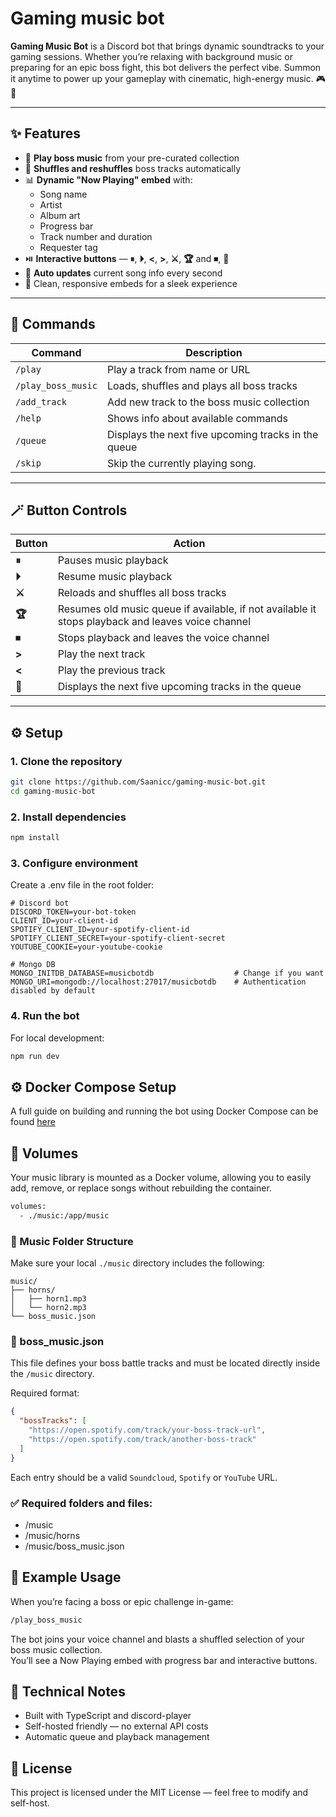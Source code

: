 # Gaming music bot

**Gaming Music Bot** is a Discord bot that brings dynamic soundtracks to your gaming sessions.
Whether you’re relaxing with background music or preparing for an epic boss fight, this bot delivers the perfect vibe.
Summon it anytime to power up your gameplay with cinematic, high-energy music. 🎮🎵

---

## ✨ Features

- 🎵 **Play boss music** from your pre-curated collection
- 🔀 **Shuffles and reshuffles** boss tracks automatically
- 📊 **Dynamic "Now Playing" embed** with:
  - Song name
  - Artist
  - Album art
  - Progress bar
  - Track number and duration
  - Requester tag
- ⏯️ **Interactive buttons** — **⏸**, **⏵**, **<**, **>**, **⚔️**, **🏆** and **⏹**, **🧾**
- 📡 **Auto updates** current song info every second
- 💬 Clean, responsive embeds for a sleek experience

---

## 🧩 Commands

| Command            | Description                                         |
| ------------------ | --------------------------------------------------- |
| `/play`            | Play a track from name or URL                       |
| `/play_boss_music` | Loads, shuffles and plays all boss tracks           |
| `/add_track`       | Add new track to the boss music collection          |
| `/help`            | Shows info about available commands                 |
| `/queue`           | Displays the next five upcoming tracks in the queue |
| `/skip`            | Skip the currently playing song.                    |

---

## 🪄 Button Controls

| Button | Action                                                                                            |
| ------ | ------------------------------------------------------------------------------------------------- |
| **⏸**  | Pauses music playback                                                                             |
| **⏵**  | Resume music playback                                                                             |
| **⚔️** | Reloads and shuffles all boss tracks                                                              |
| **🏆** | Resumes old music queue if available, if not available it stops playback and leaves voice channel |
| **⏹**  | Stops playback and leaves the voice channel                                                       |
| **>**  | Play the next track                                                                               |
| **<**  | Play the previous track                                                                           |
| **🧾** | Displays the next five upcoming tracks in the queue                                               |

---

## ⚙️ Setup

### 1. Clone the repository

```bash
git clone https://github.com/Saanicc/gaming-music-bot.git
cd gaming-music-bot
```

### 2. Install dependencies

```bash
npm install
```

### 3. Configure environment

Create a .env file in the root folder:

```
# Discord bot
DISCORD_TOKEN=your-bot-token
CLIENT_ID=your-client-id
SPOTIFY_CLIENT_ID=your-spotify-client-id
SPOTIFY_CLIENT_SECRET=your-spotify-client-secret
YOUTUBE_COOKIE=your-youtube-cookie

# Mongo DB
MONGO_INITDB_DATABASE=musicbotdb                  # Change if you want
MONGO_URI=mongodb://localhost:27017/musicbotdb    # Authentication disabled by default
```

### 4. Run the bot

For local development:

```bash
npm run dev
```

## ⚙️ Docker Compose Setup

A full guide on building and running the bot using Docker Compose can be found [here](./DOCKER_README.md)

## 💾 Volumes

Your music library is mounted as a Docker volume, allowing you to easily add, remove, or replace songs without rebuilding the container.

```bash
volumes:
  - ./music:/app/music
```

### 📁 Music Folder Structure

Make sure your local `./music` directory includes the following:

```plaintext
music/
├── horns/
│   ├── horn1.mp3
│   └── horn2.mp3
└── boss_music.json
```

### 🧾 boss_music.json

This file defines your boss battle tracks and must be located directly inside the `/music` directory.

Required format:

```json
{
  "bossTracks": [
    "https://open.spotify.com/track/your-boss-track-url",
    "https://open.spotify.com/track/another-boss-track"
  ]
}
```

Each entry should be a valid `Soundcloud`, `Spotify` or `YouTube` URL.

### ✅ Required folders and files:

- /music
- /music/horns
- /music/boss_music.json

## 🚀 Example Usage

When you’re facing a boss or epic challenge in-game:

```bash
/play_boss_music
```

The bot joins your voice channel and blasts a shuffled selection of your boss music collection.  
You’ll see a Now Playing embed with progress bar and interactive buttons.

## 🧠 Technical Notes

- Built with TypeScript and discord-player
- Self-hosted friendly — no external API costs
- Automatic queue and playback management

## 🏁 License

This project is licensed under the MIT License — feel free to modify and self-host.
